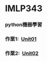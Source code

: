 # IMLP343
### python機器學習<br>
### 作業1:&nbsp;&nbsp;[Unit01](https://github.com/Yicheng-1218/IMLP/tree/main/Unit01)
### 作業2:&nbsp;&nbsp;[Unit02](https://github.com/Yicheng-1218/IMLP/tree/main/Unit02)
